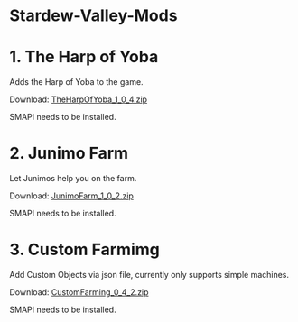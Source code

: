 # Stardew-Valley-Mods

# 1. The Harp of Yoba
Adds the Harp of Yoba to the game.

Download: [TheHarpOfYoba_1_0_4.zip](https://github.com/Platonymous/Stardew-Valley-Mods/raw/master/TheHarpOfYoba/Mod/TheHarpOfYoba_1_0_4.zip)

SMAPI needs to be installed. 

# 2. Junimo Farm
Let Junimos help you on the farm.

Download: [JunimoFarm_1_0_2.zip](https://github.com/Platonymous/Stardew-Valley-Mods/raw/master/TheJunimoExpress/Mod/JunimoFarm_1_0_2.zip)

SMAPI needs to be installed. 

# 3. Custom Farmimg
Add Custom Objects via json file, currently only supports simple machines. 

Download: [CustomFarming_0_4_2.zip](https://github.com/Platonymous/Stardew-Valley-Mods/raw/master/CustomFarming/Mod/CustomFarming_0_4_2.zip)

SMAPI needs to be installed. 
